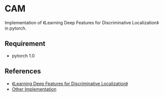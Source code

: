# CAM
Implementation  of 《Learning Deep Features for Discriminative Localization》 in pytorch.

Requirement
-------

* pytorch 1.0


References
-------
* [《Learning Deep Features for Discriminative Localization》](https://arxiv.org/pdf/1512.04150.pdf)
* [Other Implementation](https://github.com/sixitingting/CAM/blob/master/pytorch_CAM.py)

